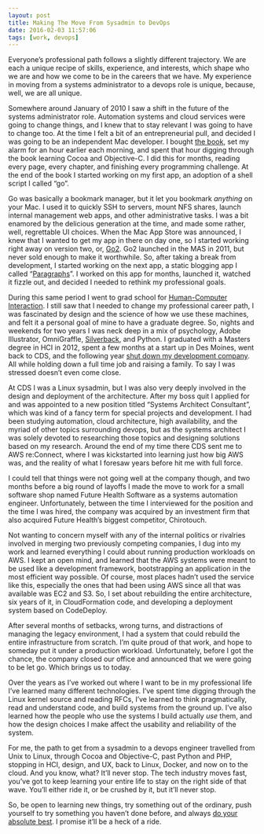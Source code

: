 ```yaml
---
layout: post
title: Making The Move From Sysadmin to DevOps
date: 2016-02-03 11:57:06
tags: [work, devops]
---
```


Everyone’s professional path follows a slightly different trajectory. We are each a unique recipe of skills, experience, and interests, which shape who we are and how we come to be in the careers that we have. My experience in moving from a systems administrator to a devops role is unique, because, well, we are all unique. 

Somewhere around January of 2010 I saw a shift in the future of the systems administrator role. Automation systems and cloud services were going to change things, and I knew that to stay relevant I was going to have to change too. At the time I felt a bit of an entrepreneurial pull, and decided I was going to be an  independent Mac developer. I bought [the book][1], set my alarm for an hour earlier each morning, and spent that hour digging through the book learning Cocoa and Objective-C. I did this for months, reading every page, every chapter, and finishing every programming challenge. At the end of the book I started working on my first app, an adoption of a shell script I called “go”. 

Go was basically a bookmark manager, but it let you bookmark *anything* on your Mac. I used it to quickly SSH to servers, mount NFS shares, launch internal management web apps, and other administrative tasks. I was a bit enamored by the delicious generation at the time, and made some rather, well, regrettable UI choices. When the Mac App Store was announced, I knew that I wanted to get my app in there on day one, so I started working right away on version two, or, [Go2][2]. Go2 launched in the MAS in 2011, but never sold enough to make it worthwhile. So, after taking a break from development, I started working on the next app, a static blogging app I called “[Paragraphs][3]”. I worked on this app for months, launched it, watched it fizzle out, and decided I needed to rethink my professional goals. 

During this same period I went to grad school for [Human-Computer Interaction][4]. I still saw that I needed to change my professional career path, I was fascinated by design and the science of how we use these machines, and felt it a personal goal of mine to have a graduate degree. So, nights and weekends for two years I was neck deep in a mix of psychology, Adobe Illustrator, OmniGraffle, [Silverback][5], and Python. I graduated with a Masters degree in HCI in 2012, spent a few months at a start up in Des Moines, went back to CDS, and the following year [shut down my development company][6]. All while holding down a full time job and raising a family. To say I was stressed doesn’t even come close. 

At CDS I was a Linux sysadmin, but I was also very deeply involved in the design and deployment of the architecture. After my boss quit I applied for and was appointed to a new position titled “Systems Architect Consultant”, which was kind of a fancy term for special projects and development. I had been studying automation, cloud architecture, high availability, and the myriad of other topics surrounding devops, but as the systems architect I was solely devoted to researching those topics and designing solutions based on my research. Around the end of my time there CDS sent me to AWS re:Connect, where I was kickstarted into learning just how big AWS was, and the reality of what I foresaw years before hit me with full force. 

I could tell that things were not going well at the company though, and two months before a big round of layoffs I made the move to work for a small software shop named Future Health Software as a systems automation engineer. Unfortunately, between the time I interviewed for the position and the time I was hired, the company was acquired by an investment firm that also acquired Future Health’s biggest competitor, Chirotouch. 

Not wanting to concern myself with any of the internal politics or rivalries involved in merging two previously competing companies, I dug into my work and learned everything I could about running production workloads on AWS. I kept an open mind, and learned that the AWS systems were meant to be used like a development framework, bootstrapping an application in the most efficient way possible. Of course, most places hadn’t used the service like this, especially the ones that had been using AWS since all that was available was EC2 and S3. So, I set about rebuilding the entire architecture, six years of it, in CloudFormation code, and developing a deployment system based on CodeDeploy. 

After several months of setbacks, wrong turns, and distractions of managing the legacy environment, I had a system that could rebuild the entire infrastructure from scratch. I’m quite proud of that work, and hope to someday put it under a production workload. Unfortunately, before I got the chance, the company closed our office and announced that we were going to be let go.  Which brings us to today.

Over the years as I’ve worked out where I want to be in my professional life I’ve learned many different technologies. I’ve spent time digging through the Linux kernel source and reading RFCs, I’ve learned to think pragmatically, read and understand code, and build systems from the ground up. I’ve also learned how the people who use the systems I build actually *use* them, and how the design choices I make affect the usability and reliability of the system. 

For me, the path to get from a sysadmin to a devops engineer travelled from Unix to Linux, through Cocoa and Objective-C, past Python and PHP, stopping in HCI, design, and UX, back to Linux, Docker, and now on to the cloud. And you know, what? It’ll never stop. The tech industry moves fast, you’ve got to keep learning your entire life to stay on the right side of that wave. You’ll either ride it, or be crushed by it, but it’ll never stop. 

So, be open to learning new things, try something out of the ordinary, push yourself to try something you haven’t done before, and always [do your absolute best][7]. I promise it’ll be a heck of a ride.


[1]: http://www.amazon.com/Cocoa-Programming-Mac-4th-Edition/dp/0321774086
[2]: https://github.com/ibuys/Go2
[3]: https://github.com/ibuys/Paragraphs
[4]: http://www.vrac.iastate.edu/hci/degree-programs/online-masters/
[5]: https://silverbackapp.com
[6]: https://jonathanbuys.com/06-06-2013/Farmdog_Co._Sold.html
[7]: https://jonathanbuys.com/05-14-2008/the-master-craftsman.html
